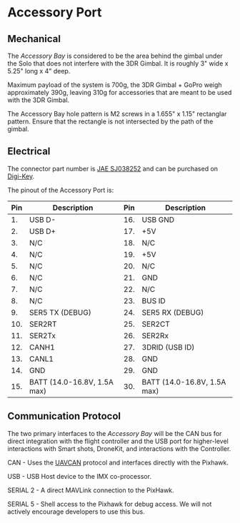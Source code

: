 # Accessory Port

## Mechanical

The *Accessory Bay* is considered to be the area behind the gimbal under the Solo that does not interfere with the 3DR Gimbal. It is roughly 3" wide x 5.25" long x 4" deep. 

Maximum payload of the system is 700g, the 3DR Gimbal + GoPro weigh approximately 390g, leaving 310g for accessories that are meant to be used with the 3DR Gimbal.

The Accessory Bay hole pattern is M2 screws in a 1.655" x 1.15" rectanglar pattern. Ensure that the rectangle is not intersected by the path of the gimbal.

## Electrical

The connector part number is [JAE SJ038252](https://jae-connectors.com/en/pdf_download_exec.cfm?param=SJ038252.pdf) and can be purchased on [Digi-Key](https://www.digikey.com/product-search/en?keywords=TX24-30R-6ST-N1E).

The pinout of the Accessory Port is:

Pin | Description | Pin | Description
--- | --- | --- | ---
1. | USB D- | 16. | USB GND
2. | USB D+ | 17. | +5V
3. | N/C | 18. | N/C
4. | N/C | 19. | +5V
5. | N/C | 20. | N/C
6. | N/C | 21. | GND
7. | N/C | 22. | N/C
8. | N/C | 23. | BUS ID
9. | SER5 TX (DEBUG) | 24. | SER5 RX (DEBUG)
10. | SER2RT | 25. | SER2CT
11. | SER2Tx | 26. | SER2Rx
12. | CANH1 | 27. | 3DRID (USB ID)
13. | CANL1 | 28. | GND
14. | GND | 29. | GND
15. | BATT (14.0-16.8V, 1.5A max) | 30. | BATT (14.0-16.8V, 1.5A max)

## Communication Protocol

The two primary interfaces to the *Accessory Bay* will be the CAN bus for direct integration with the flight controller and the USB port for higher-level interactions with Smart shots, DroneKit, and interactions with the Controller.

CAN - Uses the [UAVCAN](http://uavcan.org/UAVCAN) protocol and interfaces directly with the Pixhawk. 

USB - USB Host device to the IMX co-processor.

SERIAL 2 - A direct MAVLink connection to the PixHawk.

SERIAL 5 - Shell access to the Pixhawk for debug access. We will not actively encourage developers to use this bus.
